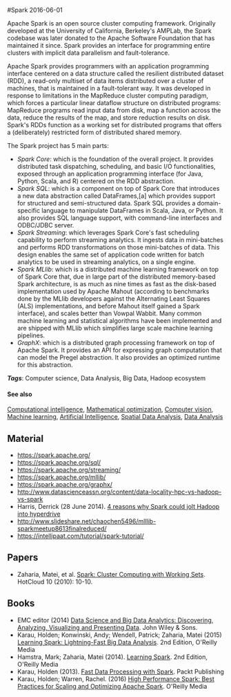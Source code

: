 
#Spark
2016-06-01

Apache Spark is an open source cluster computing framework. Originally developed at the University of California, Berkeley's AMPLab, the Spark codebase was later donated to the Apache Software Foundation that has maintained it since. Spark provides an interface for programming entire clusters with implicit data parallelism and fault-tolerance.

Apache Spark provides programmers with an application programming interface centered on a data structure called the resilient distributed dataset (RDD), a read-only multiset of data items distributed over a cluster of machines, that is maintained in a fault-tolerant way. It was developed in response to limitations in the MapReduce cluster computing paradigm, which forces a particular linear dataflow structure on distributed programs: MapReduce programs read input data from disk, map a function across the data, reduce the results of the map, and store reduction results on disk. Spark's RDDs function as a working set for distributed programs that offers a (deliberately) restricted form of distributed shared memory.

The Spark project has 5 main parts:
* _Spark Core_: which is the foundation of the overall project. It provides distributed task dispatching, scheduling, and basic I/O functionalities, exposed through an application programming interface (for Java, Python, Scala, and R) centered on the RDD abstraction.
* _Spark SQL_: which is a component on top of Spark Core that introduces a new data abstraction called DataFrames,[a] which provides support for structured and semi-structured data. Spark SQL provides a domain-specific language to manipulate DataFrames in Scala, Java, or Python. It also provides SQL language support, with command-line interfaces and ODBC/JDBC server.
* _Spark Streaming_: which leverages Spark Core's fast scheduling capability to perform streaming analytics. It ingests data in mini-batches and performs RDD transformations on those mini-batches of data. This design enables the same set of application code written for batch analytics to be used in streaming analytics, on a single engine.
* _Spark MLlib_: which is a distributed machine learning framework on top of Spark Core that, due in large part of the distributed memory-based Spark architecture, is as much as nine times as fast as the disk-based implementation used by Apache Mahout (according to benchmarks done by the MLlib developers against the Alternating Least Squares (ALS) implementations, and before Mahout itself gained a Spark interface), and scales better than Vowpal Wabbit. Many common machine learning and statistical algorithms have been implemented and are shipped with MLlib which simplifies large scale machine learning pipelines.
* _GraphX_: which  is a distributed graph processing framework on top of Apache Spark. It provides an API for expressing graph computation that can model the Pregel abstraction. It also provides an optimized runtime for this abstraction.

***Tags***: Computer science, Data Analysis, Big Data, Hadoop ecosystem

#### See also
[Computational intelligence](/computational_intelligence), [Mathematical optimization](/mathematical_optimization), [Computer vision](/computer_vision), [Machine learning](/machine_learning), [Artificial Intelligence](/artificial_intelligence), [Spatial Data Analysis](/spatial_data_analysis), [Data Analysis](/data_analysis)
## Material
* https://spark.apache.org/
* https://spark.apache.org/sql/
* https://spark.apache.org/streaming/
* https://spark.apache.org/mllib/
* https://spark.apache.org/graphx/
* http://www.datascienceassn.org/content/data-locality-hpc-vs-hadoop-vs-spark
* Harris, Derrick (28 June 2014). [4 reasons why Spark could jolt Hadoop into hyperdrive](https://gigaom.com/2014/06/28/4-reasons-why-spark-could-jolt-hadoop-into-hyperdrive/)
* http://www.slideshare.net/chaochen5496/mlllib-sparkmeetup8613finalreduced/
* https://intellipaat.com/tutorial/spark-tutorial/

## Papers
* Zaharia, Matei, et al. [Spark: Cluster Computing with Working Sets](https://amplab.cs.berkeley.edu/wp-content/uploads/2011/06/Spark-Cluster-Computing-with-Working-Sets.pdf). HotCloud 10 (2010): 10-10.

## Books
* EMC editor (2014) [Data Science and Big Data Analytics: Discovering, Analyzing, Visualizing and Presenting Data](https://www.goodreads.com/book/show/22263956-data-science-and-big-data-analytics). John Wiley & Sons.
* Karau, Holden; Konwinski, Andy; Wendell, Patrick; Zaharia, Matei (2015) [Learning Spark: Lightning-Fast Big Data Analysis](https://www.goodreads.com/book/show/24808098-learning-spark). 2nd Edition, O'Reilly Media
* Hamstra, Mark; Zaharia, Matei (2014). [Learning Spark](https://www.goodreads.com/book/show/17318146-learning-spark). 2nd Edition, O'Reilly Media
* Karau, Holden (2013). [Fast Data Processing with Spark](https://www.goodreads.com/book/show/19666515-fast-data-processing-with-spark). Packt Publishing
* Karau, Holden; Warren, Rachel. (2016) [High Performance Spark: Best Practices for Scaling and Optimizing Apache Spark](https://www.goodreads.com/book/show/28321014-high-performance-spark). O'Reilly Media


